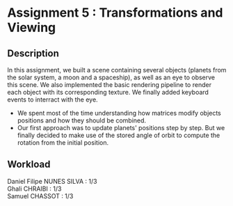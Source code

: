 # Assignment 5 : Transformations and Viewing

## Description
In this assignment, we built a scene containing several objects (planets from the solar system, a moon and a spaceship), as well as an eye to observe this scene. We also implemented the basic rendering pipeline to render each object with its corresponding texture. We finally added keyboard events to interract with the eye.

- We spent most of the time understanding how matrices modify objects positions and how they should be combined.
- Our first approach was to update planets' positions step by step. But we finally decided to make use of the stored angle of orbit to compute the rotation from the initial position.

## Workload
Daniel Filipe NUNES SILVA : 1/3  
Ghali CHRAIBI : 1/3  
Samuel CHASSOT : 1/3
